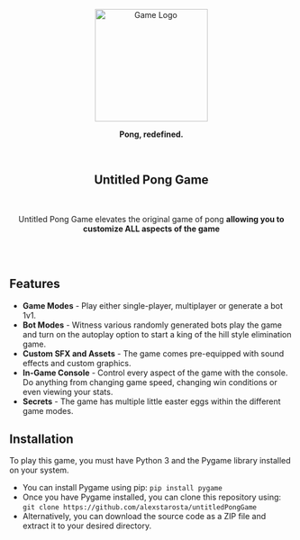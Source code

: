 <p align="center">
    <img width="200" alt="Game Logo" src="https://github.com/alexstarosta/untitled-pong-game/assets/110436783/8a1af719-9555-41f7-959d-4c8bb4fd5c03">
</p>


<p align="center"><strong>Pong, redefined.</strong></p>
<br/>

<h2 align="center">Untitled Pong Game</h2>
<br/>
<p align="center">
  Untitled Pong Game elevates the original game of pong <strong>allowing you to customize ALL aspects of the game</strong>
</p>
<br/>
<br/>

## Features
* **Game Modes** - Play either single-player, multiplayer or generate a bot 1v1.
* **Bot Modes** - Witness various randomly generated bots play the game and turn on the autoplay option to start a king of the hill style elimination game.
* **Custom SFX and Assets** - The game comes pre-equipped with sound effects and custom graphics.
* **In-Game Console** - Control every aspect of the game with the console. Do anything from changing game speed, changing win conditions or even viewing your stats.
* **Secrets** - The game has multiple little easter eggs within the different game modes.

## Installation
To play this game, you must have Python 3 and the Pygame library installed on your system. 

* You can install Pygame using pip: `pip install pygame`
* Once you have Pygame installed, you can clone this repository using: `git clone https://github.com/alexstarosta/untitledPongGame`
* Alternatively, you can download the source code as a ZIP file and extract it to your desired directory.
